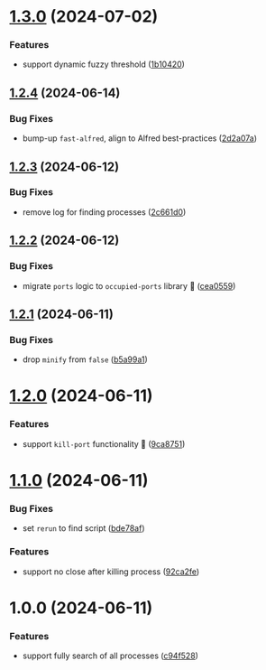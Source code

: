 # [1.3.0](https://github.com/Avivbens/alfred-kill-process/compare/v1.2.4...v1.3.0) (2024-07-02)


### Features

* support dynamic fuzzy threshold ([1b10420](https://github.com/Avivbens/alfred-kill-process/commit/1b10420ea6d6f9aa2f98bb990c50c777e1462e2c))

## [1.2.4](https://github.com/Avivbens/alfred-kill-process/compare/v1.2.3...v1.2.4) (2024-06-14)


### Bug Fixes

* bump-up `fast-alfred`, align to Alfred best-practices ([2d2a07a](https://github.com/Avivbens/alfred-kill-process/commit/2d2a07abb2cce1d991db7753ed0d9eca27bb6ca9))

## [1.2.3](https://github.com/Avivbens/alfred-kill-process/compare/v1.2.2...v1.2.3) (2024-06-12)


### Bug Fixes

* remove log for finding processes ([2c661d0](https://github.com/Avivbens/alfred-kill-process/commit/2c661d04cf9fce6768c9f3d3b052d292fc975008))

## [1.2.2](https://github.com/Avivbens/alfred-kill-process/compare/v1.2.1...v1.2.2) (2024-06-12)


### Bug Fixes

* migrate `ports` logic to `occupied-ports` library 🚀 ([cea0559](https://github.com/Avivbens/alfred-kill-process/commit/cea05595e857b3e29800143ed2409ee44c42129c))

## [1.2.1](https://github.com/Avivbens/alfred-kill-process/compare/v1.2.0...v1.2.1) (2024-06-11)


### Bug Fixes

* drop `minify` from `false` ([b5a99a1](https://github.com/Avivbens/alfred-kill-process/commit/b5a99a14a1ee0964f2f9291644ff0f2c12267244))

# [1.2.0](https://github.com/Avivbens/alfred-kill-process/compare/v1.1.0...v1.2.0) (2024-06-11)


### Features

* support `kill-port` functionality 🥷 ([9ca8751](https://github.com/Avivbens/alfred-kill-process/commit/9ca8751675493948f487055210ae0e2aee66e51b))

# [1.1.0](https://github.com/Avivbens/alfred-kill-process/compare/v1.0.0...v1.1.0) (2024-06-11)


### Bug Fixes

* set `rerun` to find script ([bde78af](https://github.com/Avivbens/alfred-kill-process/commit/bde78afa4e78939f7f04ccaa8265368d9b7c508d))


### Features

* support no close after killing process ([92ca2fe](https://github.com/Avivbens/alfred-kill-process/commit/92ca2fe22f56f23f2dd5979df6fa0b0de3cb127e))

# 1.0.0 (2024-06-11)


### Features

* support fully search of all processes ([c94f528](https://github.com/Avivbens/alfred-kill-process/commit/c94f528187b70d0d62c28c93e8e48334a7c12d9a))
